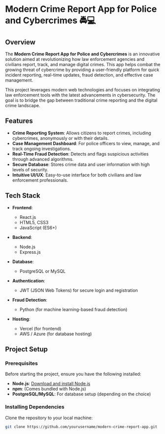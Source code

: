  # Modern Crime Report App for Police and Cybercrimes 🚔💻

## Overview

The **Modern Crime Report App for Police and Cybercrimes** is an innovative solution aimed at revolutionizing how law enforcement agencies and civilians report, track, and manage digital crimes. This app helps combat the growing threat of cybercrime by providing a user-friendly platform for quick incident reporting, real-time updates, fraud detection, and effective case management.

This project leverages modern web technologies and focuses on integrating law enforcement tools with the latest advancements in cybersecurity. The goal is to bridge the gap between traditional crime reporting and the digital crime landscape.

## Features

- **Crime Reporting System**: Allows citizens to report crimes, including cybercrimes, anonymously or with their details.
- **Case Management Dashboard**: For police officers to view, manage, and track ongoing investigations.
- **Real-Time Fraud Detection**: Detects and flags suspicious activities through advanced algorithms.
- **Secure Database**: Stores crime data and user information with high levels of security.
- **Intuitive UI/UX**: Easy-to-use interface for both civilians and law enforcement professionals.

## Tech Stack

- **Frontend**: 
  - React.js
  - HTML5, CSS3
  - JavaScript (ES6+)

- **Backend**:
  - Node.js
  - Express.js

- **Database**:
  - PostgreSQL or MySQL

- **Authentication**:
  - JWT (JSON Web Tokens) for secure login and registration

- **Fraud Detection**:
  - Python (for machine learning-based fraud detection)

- **Hosting**:
  - Vercel (for frontend)
  - AWS / Azure (for database hosting)

## Project Setup

### Prerequisites

Before starting the project, ensure you have the following installed:

- **Node.js**: [Download and install Node.js](https://nodejs.org/)
- **npm**: (Comes bundled with Node.js)
- **PostgreSQL/MySQL**: For database setup (depending on the choice)

### Installing Dependencies

Clone the repository to your local machine:

```bash
git clone https://github.com/yourusername/modern-crime-report-app.git
